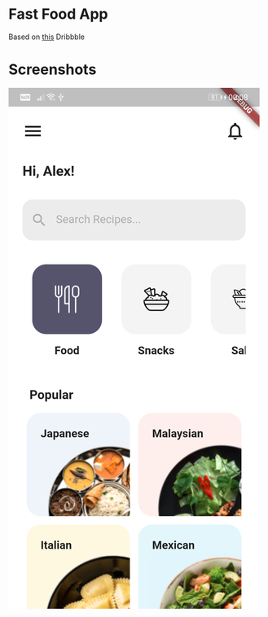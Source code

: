# Fast Food App 

Based on [this](https://dribbble.com/shots/13953161-Food-Recipe-Challenge-Mobile-App-Concept/attachments/5564898?mode=media) Dribbble

# Screenshots

![My Version](/screenshots/food-app.jpg)
